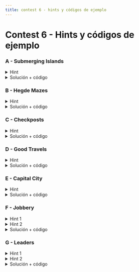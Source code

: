 ```yaml
---
title: contest 6 - hints y códigos de ejemplo
---
```

# Contest 6 - Hints y códigos de ejemplo

### A - Submerging Islands

<details>
  <summary>Hint</summary>
  Problema directo de contar puntos de articulación en el grafo
</details>
<details>
  <summary>Solución + código</summary>
  Ojo, usen un set para contar cuantos hay, si aumentan una variable contarán repetido.
  <a href="https://github.com/BenjaminRubio/CompetitiveProgramming/blob/master/Problems/SPOJ/SubmergingIslands.cpp">Código de ejemplo</a>
</details>

### B - Hegde Mazes

<details>
  <summary>Hint</summary>
  Si sólo existe un camino simple que une S y T entonces removiendo cualquier arista en el camino los nodos S y T quedarán desconectados, es decir, todas las aristas del camino que buscamos deben ser aristas de corte.
</details>
<details>
  <summary>Solución + código</summary>
  Basta saber si existe un camino entre S y T que use sólo aristas de corte, para esto podemos usar Union Find uniendo dos nodos si hay una arista de corte entre ellos. Luego la respuesta es si los nodos están unidos en el union find o no.
  <a href="https://github.com/BenjaminRubio/CompetitiveProgramming/blob/master/Problems/URI/HedgeMazes.cpp">Código de ejemplo</a>
</details>

### C - Checkposts

<details>
  <summary>Hint</summary>
  Si es posible ir a un nodo y volver, entonces ambos deben pertenecer a la misma componente fuertemente conexa.
</details>
<details>
  <summary>Solución + código</summary>
  Basta con encontrar las componentes fuertemente conexas y calcular lo pedido usando las inesecciones de menos costo en cada una. El costo final será la suma de los menores costo y las formas de hacerlo será la multiplicación de cuantas intersecciones tenían ese menor costo en cada componente.
  <a href="https://github.com/BenjaminRubio/CompetitiveProgramming/blob/master/Problems/Codeforces/Checkposts.cpp">Código de ejemplo</a>
</details>

### D - Good Travels

<details>
  <summary>Hint</summary>
  Notemos que si en el camino óptimo que buscamos se pasa por un nodo u, siempre será posible pasar por todos los nodos en la misma componente fuertemente conexa que u. De esta forma podemos como primer paso reducir el grafo original a un grafo alterno donde cada nodo corresponde a una componente fuertemente conexa en el grafo original y sólo nos quedamos con aristas que vayan de una componente a otra. Podemos asignar valor de diversión (fun) de cada componente como la suma de la diversión de los nodos que la componen.
</details>
<details>
  <summary>Solución + código</summary>
  Haciendo uso del hint, es conocido que el grafo resultante debe ser un DAG (directed acyclic graph). Luego podemos obtener la respuesta pedida usandoi un DP sobre el grafo construido, donde devolvemos la maxima suma de diversiones en un camino de componentes que termine en la componente que corresponda a la ciudad de destino.
  <a href="https://github.com/BenjaminRubio/CompetitiveProgramming/blob/master/Problems/SPOJ/GoodTravels.cpp">Código de ejemplo</a>
</details>

### E - Capital City

<details>
  <summary>Hint</summary>
  Notemos que si una ciudad es candidata a ser capital, todas las ciudades en la misma componente fuertemente conexa deben serlo, luego basta con saber si alguna de las ciudades en cada componente fuertemente conexa puede ser capital.
</details>
<details>
  <summary>Solución + código</summary>
  Para chequear si una ciudad puede ser capital basta correr un DFS desde la cuidad en el grafo con las aristas invertidas, si se puede llegar a todos los nodos es porque todos podían llegar a ella por lo que puede ser capital.
  <a href="https://github.com/BenjaminRubio/CompetitiveProgramming/blob/master/Problems/SPOJ/CapitalCity.cpp">Código de ejemplo</a>
</details>

### F - Jobbery

<details>
  <summary>Hint 1</summary>
  Notemos que si construimos el grafo dirigido que modela las relaciones, si una persona es peligrosa, todas las personas en su misma componente fuertemente conexa también serán peligrosas, pues pueden llegar a la primera persona y por tanto a todas las que él llega.
</details>
<details>
  <summary>Hint 2</summary>
  Podriamos buscar las componentes fuertemente conexas y correr un dfs que cuente el alcance de cada una, pero esto no pasaría en tiempo. Pensemos en una forma de sólo hacer un dfs de conteo. Noten que siempre la primera componente fuertemente conexa que se encuentra con Tarjan será la más profunda en ese árbol de exploración. Además podemos notar que la componente que buscamos es la menos profunda en el grafo.
</details>
<details>
  <summary>Solución + código</summary>
   Usando los hints podemos ver que podemos aprovecharnos de la naturaleza del algoritmo de tarjan y buscar las componentes en el grafo inverso, de esta forma la primera que encontremos es la única candidata a contener a las personas peligrosas (pues es la más profunda del grafo inverso y por lo tanto la menos del grafo original). una vez encontrada corremos un dfs de conteo en el grafo normal y dejamos de buscar más componentes. si se contó que la componente llegaba a todo el grafo, devolvemos a sus miembros como respuesta.
  <a href="https://github.com/BenjaminRubio/CompetitiveProgramming/blob/master/Problems/Timus/Jobbery.cpp">Código de ejemplo</a>
</details>

### G - Leaders

<details>
  <summary>Hint 1</summary>
  Notemos que de ser posible ir de un nodo a otro, para que haya un camino simple de largo impar podemos o ir directo pasando por una cantidad impar de aristas o pasar por una componente biconexa con un ciclo impar (la segunda opción siempre tendrá un camino simple que cumpla lo pedido). Si en el camino entre u y v se pasa por una componente biconexa con un ciclo impar la respuesta será siempre positiva, de lo contrario basta con bicolorear el grafo y ver si u y v son de colores distintos.
</details>
<details>
  <summary>Hint 2</summary>
  Para encontrar componentes biconexas con ciclo impar basta ocupar el mismo dfs que encuentra las componentes pero ir bicoloreando y recordando si los backedges iban a un nodo del mismo color o no, de hacerlo marcan un ciclo impar y al removerlas la componente tiene un ciclo impar.
</details>
<details>
  <summary>Solución + código</summary>
  La solución consiste en buscar bicomponentes con ciclos de largo impar y removerlas del grafo. Si dos nodos estaban conexos previo a la remoción y después no, es porque su camino pasaba por una de estas componentes por lo que la respuesta será "Yes". En caso de seguir conectadas la respuesta dependerá de si son del mismo color o no.
  <a href="https://github.com/BenjaminRubio/CompetitiveProgramming/blob/master/Problems/Codeforces/Leaders.cpp">Código de ejemplo</a>
</details>

